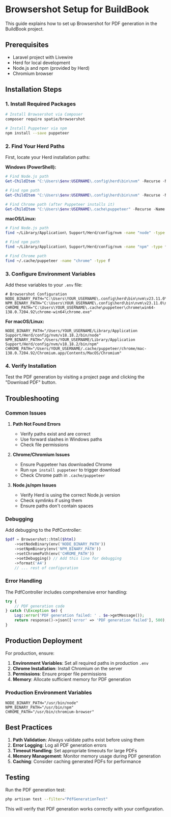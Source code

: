 # Browsershot Setup for BuildBook

This guide explains how to set up Browsershot for PDF generation in the BuildBook project.

## Prerequisites

- Laravel project with Livewire
- Herd for local development
- Node.js and npm (provided by Herd)
- Chromium browser

## Installation Steps

### 1. Install Required Packages

```bash
# Install Browsershot via Composer
composer require spatie/browsershot

# Install Puppeteer via npm
npm install --save puppeteer
```

### 2. Find Your Herd Paths

First, locate your Herd installation paths:

**Windows (PowerShell):**
```powershell
# Find Node.js path
Get-ChildItem "C:\Users\$env:USERNAME\.config\herd\bin\nvm" -Recurse -Name "node.exe" | Select-Object -First 1

# Find npm path  
Get-ChildItem "C:\Users\$env:USERNAME\.config\herd\bin\nvm" -Recurse -Name "npm.cmd" | Select-Object -First 1

# Find Chrome path (after Puppeteer installs it)
Get-ChildItem "C:\Users\$env:USERNAME\.cache\puppeteer" -Recurse -Name "chrome.exe" | Select-Object -First 1
```

**macOS/Linux:**
```bash
# Find Node.js path
find ~/Library/Application\ Support/Herd/config/nvm -name "node" -type f

# Find npm path
find ~/Library/Application\ Support/Herd/config/nvm -name "npm" -type f

# Find Chrome path
find ~/.cache/puppeteer -name "chrome" -type f
```

### 3. Configure Environment Variables

Add these variables to your `.env` file:

```env
# Browsershot Configuration
NODE_BINARY_PATH="C:\Users\YOUR_USERNAME\.config\herd\bin\nvm\v23.11.0\node.exe"
NPM_BINARY_PATH="C:\Users\YOUR_USERNAME\.config\herd\bin\nvm\v23.11.0\npm.cmd"
CHROME_PATH="C:\Users\YOUR_USERNAME\.cache\puppeteer\chrome\win64-138.0.7204.92\chrome-win64\chrome.exe"
```

**For macOS/Linux:**
```env
NODE_BINARY_PATH="/Users/YOUR_USERNAME/Library/Application Support/Herd/config/nvm/v18.18.2/bin/node"
NPM_BINARY_PATH="/Users/YOUR_USERNAME/Library/Application Support/Herd/config/nvm/v18.18.2/bin/npm"
CHROME_PATH="/Users/YOUR_USERNAME/.cache/puppeteer/chrome/mac-138.0.7204.92/Chromium.app/Contents/MacOS/Chromium"
```

### 4. Verify Installation

Test the PDF generation by visiting a project page and clicking the "Download PDF" button.

## Troubleshooting

### Common Issues

1. **Path Not Found Errors**
   - Verify paths exist and are correct
   - Use forward slashes in Windows paths
   - Check file permissions

2. **Chrome/Chromium Issues**
   - Ensure Puppeteer has downloaded Chrome
   - Run `npm install puppeteer` to trigger download
   - Check Chrome path in `.cache/puppeteer`

3. **Node.js/npm Issues**
   - Verify Herd is using the correct Node.js version
   - Check symlinks if using them
   - Ensure paths don't contain spaces

### Debugging

Add debugging to the PdfController:

```php
$pdf = Browsershot::html($html)
    ->setNodeBinary(env('NODE_BINARY_PATH'))
    ->setNpmBinary(env('NPM_BINARY_PATH'))
    ->setChromePath(env('CHROME_PATH'))
    ->setDebugging() // Add this line for debugging
    ->format('A4')
    // ... rest of configuration
```

### Error Handling

The PdfController includes comprehensive error handling:

```php
try {
    // PDF generation code
} catch (\Exception $e) {
    Log::error('PDF generation failed: ' . $e->getMessage());
    return response()->json(['error' => 'PDF generation failed'], 500);
}
```

## Production Deployment

For production, ensure:

1. **Environment Variables**: Set all required paths in production `.env`
2. **Chrome Installation**: Install Chromium on the server
3. **Permissions**: Ensure proper file permissions
4. **Memory**: Allocate sufficient memory for PDF generation

### Production Environment Variables

```env
NODE_BINARY_PATH="/usr/bin/node"
NPM_BINARY_PATH="/usr/bin/npm"
CHROME_PATH="/usr/bin/chromium-browser"
```

## Best Practices

1. **Path Validation**: Always validate paths exist before using them
2. **Error Logging**: Log all PDF generation errors
3. **Timeout Handling**: Set appropriate timeouts for large PDFs
4. **Memory Management**: Monitor memory usage during PDF generation
5. **Caching**: Consider caching generated PDFs for performance

## Testing

Run the PDF generation test:

```bash
php artisan test --filter="PdfGenerationTest"
```

This will verify that PDF generation works correctly with your configuration. 